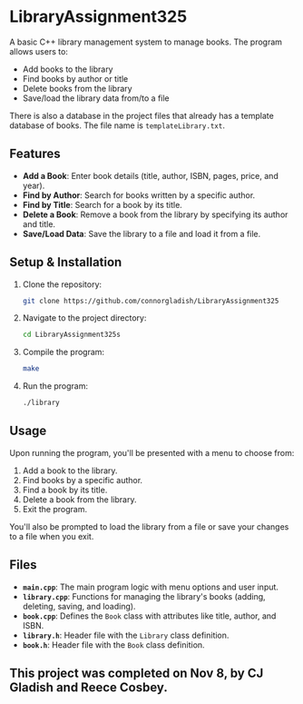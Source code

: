 # LibraryAssignment325

A basic C++ library management system to manage books. The program allows users to:

- Add books to the library
- Find books by author or title
- Delete books from the library
- Save/load the library data from/to a file

There is also a database in the project files that already has a template database of books. The file name is `templateLibrary.txt`.

## Features

- **Add a Book**: Enter book details (title, author, ISBN, pages, price, and year).
- **Find by Author**: Search for books written by a specific author.
- **Find by Title**: Search for a book by its title.
- **Delete a Book**: Remove a book from the library by specifying its author and title.
- **Save/Load Data**: Save the library to a file and load it from a file.

## Setup & Installation

1. Clone the repository:

    ```bash
    git clone https://github.com/connorgladish/LibraryAssignment325
    ```

2. Navigate to the project directory:

    ```bash
    cd LibraryAssignment325s
    ```

3. Compile the program:

    ```bash
    make
    ```

4. Run the program:

    ```bash
    ./library
    ```

## Usage

Upon running the program, you'll be presented with a menu to choose from:

1. Add a book to the library.
2. Find books by a specific author.
3. Find a book by its title.
4. Delete a book from the library.
5. Exit the program.

You'll also be prompted to load the library from a file or save your changes to a file when you exit.

## Files

- **`main.cpp`**: The main program logic with menu options and user input.
- **`library.cpp`**: Functions for managing the library's books (adding, deleting, saving, and loading).
- **`book.cpp`**: Defines the `Book` class with attributes like title, author, and ISBN.
- **`library.h`**: Header file with the `Library` class definition.
- **`book.h`**: Header file with the `Book` class definition.

## This project was completed on Nov 8, by CJ Gladish and Reece Cosbey. ##
